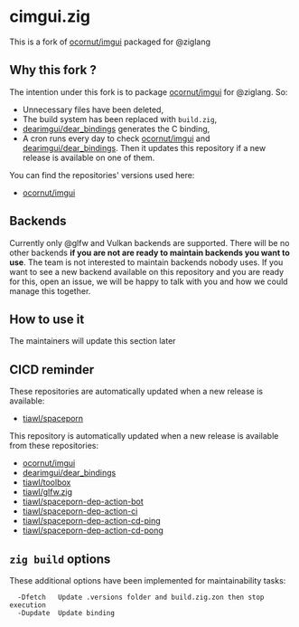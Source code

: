 # cimgui.zig

This is a fork of [ocornut/imgui](https://github.com/ocornut/imgui) packaged for @ziglang

## Why this fork ?

The intention under this fork is to package [ocornut/imgui](https://github.com/ocornut/imgui) for @ziglang. So:
* Unnecessary files have been deleted,
* The build system has been replaced with `build.zig`,
* [dearimgui/dear_bindings](https://github.com/dearimgui/dear_bindings) generates the C binding,
* A cron runs every day to check [ocornut/imgui](https://github.com/ocornut/imgui) and [dearimgui/dear_bindings](https://github.com/dearimgui/dear_bindings). Then it updates this repository if a new release is available on one of them.

You can find the repositories' versions used here:
* [ocornut/imgui](https://github.com/tiawl/cimgui.zig/blob/trunk/.versions/imgui)

## Backends

Currently only @glfw and Vulkan backends are supported. There will be no other backends **if you are not are ready to maintain backends you want to use**. The team is not interested to maintain backends nobody uses. If you want to see a new backend available on this repository and you are ready for this, open an issue, we will be happy to talk with you and how we could manage this together.

## How to use it

The maintainers will update this section later

## CICD reminder

These repositories are automatically updated when a new release is available:
* [tiawl/spaceporn](https://github.com/tiawl/spaceporn)

This repository is automatically updated when a new release is available from these repositories:
* [ocornut/imgui](https://github.com/ocornut/imgui)
* [dearimgui/dear_bindings](https://github.com/dearimgui/dear_bindings)
* [tiawl/toolbox](https://github.com/tiawl/toolbox)
* [tiawl/glfw.zig](https://github.com/tiawl/glfw.zig)
* [tiawl/spaceporn-dep-action-bot](https://github.com/tiawl/spaceporn-dep-action-bot)
* [tiawl/spaceporn-dep-action-ci](https://github.com/tiawl/spaceporn-dep-action-ci)
* [tiawl/spaceporn-dep-action-cd-ping](https://github.com/tiawl/spaceporn-dep-action-cd-ping)
* [tiawl/spaceporn-dep-action-cd-pong](https://github.com/tiawl/spaceporn-dep-action-cd-pong)

## `zig build` options

These additional options have been implemented for maintainability tasks:
```
  -Dfetch   Update .versions folder and build.zig.zon then stop execution
  -Dupdate  Update binding
```
